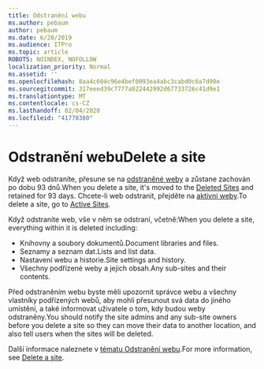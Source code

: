 ```yaml
---
title: Odstranění webu
ms.author: pebaum
author: pebaum
ms.date: 6/20/2019
ms.audience: ITPro
ms.topic: article
ROBOTS: NOINDEX, NOFOLLOW
localization_priority: Normal
ms.assetid: ''
ms.openlocfilehash: 8aa4c604c96e4bef0093ea4abc3cabd0c6a7d90e
ms.sourcegitcommit: 317eeed39c7777a922442992d67733726c41d9e1
ms.translationtype: MT
ms.contentlocale: cs-CZ
ms.lasthandoff: 02/04/2020
ms.locfileid: "41770380"
---
```

# <a name="delete-a-site"></a><span data-ttu-id="551a3-102">Odstranění webu</span><span class="sxs-lookup"><span data-stu-id="551a3-102">Delete a site</span></span>

<span data-ttu-id="551a3-103">Když web odstraníte, přesune se na [odstraněné weby](https://admin.microsoft.com/sharepoint) a zůstane zachován po dobu 93 dnů.</span><span class="sxs-lookup"><span data-stu-id="551a3-103">When you delete a site, it's moved to the [Deleted Sites](https://admin.microsoft.com/sharepoint) and retained for 93 days.</span></span> <span data-ttu-id="551a3-104">Chcete-li web odstranit, přejděte na [aktivní weby](https://admin.microsoft.com/sharepoint?page=sitemanagement&modern=true).</span><span class="sxs-lookup"><span data-stu-id="551a3-104">To delete a site, go to [Active Sites](https://admin.microsoft.com/sharepoint?page=sitemanagement&modern=true).</span></span> 

<span data-ttu-id="551a3-105">Když odstraníte web, vše v něm se odstraní, včetně:</span><span class="sxs-lookup"><span data-stu-id="551a3-105">When you delete a site, everything within it is deleted including:</span></span>

- <span data-ttu-id="551a3-106">Knihovny a soubory dokumentů.</span><span class="sxs-lookup"><span data-stu-id="551a3-106">Document libraries and files.</span></span>
- <span data-ttu-id="551a3-107">Seznamy a seznam dat.</span><span class="sxs-lookup"><span data-stu-id="551a3-107">Lists and list data.</span></span>
- <span data-ttu-id="551a3-108">Nastavení webu a historie.</span><span class="sxs-lookup"><span data-stu-id="551a3-108">Site settings and history.</span></span>
- <span data-ttu-id="551a3-109">Všechny podřízené weby a jejich obsah.</span><span class="sxs-lookup"><span data-stu-id="551a3-109">Any sub-sites and their contents.</span></span>

<span data-ttu-id="551a3-110">Před odstraněním webu byste měli upozornit správce webu a všechny vlastníky podřízených webů, aby mohli přesunout svá data do jiného umístění, a také informovat uživatele o tom, kdy budou weby odstraněny.</span><span class="sxs-lookup"><span data-stu-id="551a3-110">You should notify the site admins and any sub-site owners before you delete a site so they can move their data to another location, and also tell users when the sites will be deleted.</span></span>

<span data-ttu-id="551a3-111">Další informace naleznete v [tématu Odstranění webu](https://docs.microsoft.com/sharepoint/delete-site-collection).</span><span class="sxs-lookup"><span data-stu-id="551a3-111">For more information, see [Delete a site](https://docs.microsoft.com/sharepoint/delete-site-collection).</span></span>
